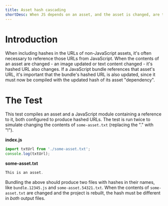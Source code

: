 ```yaml
---
title: Asset hash cascading
shortDesc: When JS depends on an asset, and the asset is changed, are the hashes correctly updated?
---
```


# Introduction

When including hashes in the URLs of non-JavaScript assets, it's often necessary to reference those URLs from JavaScript. When the contents of an asset are changed - an image updated or text content changed - it's hashed URL also changes. If a JavaScript bundle references that asset's URL, it's important that the bundle's hashed URL is also updated, since it must now be compiled with the updated hash of its asset "dependency".

# The Test

This test compiles an asset and a JavaScript module containing a reference to it, both configured to produce hashed URLs. The test is run twice to simulate changing the contents of `some-asset.txt` (replacing the "." with "!").

**index.js**

```js
import txtUrl from './some-asset.txt';
console.log(txtUrl);
```

**some-asset.txt**

```js
This is an asset.
```

Bundling the above should produce two files with hashes in their names, like `bundle.12345.js` and `some-asset.54321.txt`. When the contents of `some-asset.txt` are changed and the project is rebuilt, the hash must be different in _both_ output files.
